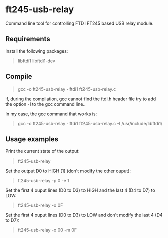 # ft245-usb-relay
Command line tool for controlling FTDI FT245 based USB relay module.

## Requirements
Install the following packages: 
> libftdi1
> libftdi1-dev

## Compile
> gcc -o ft245-usb-relay -lftdi1 ft245-usb-relay.c

if, during the compilation, gcc cannot find the ftdi.h header file try to add the 
option **-I** to the gcc command line.

In my case, the gcc command that works is:
> gcc -o ft245-usb-relay -lftdi1 ft245-usb-relay.c -I /usr/include/libftdi1/

## Usage examples

Print the current state of the output:
> ft245-usb-relay

Set the output D0 to HIGH (1) (don't modify the other ouput):
> ft245-usb-relay -p 0 -e 1

Set the first 4 ouput lines (D0 to D3) to HIGH and the last 4 (D4 to D7) to LOW:
> ft245-usb-relay -o 0F

Set the first 4 ouput lines (D0 to D3) to LOW and don't modify the last 4 (D4 to D7):
> ft245-usb-relay -o 00 -m 0F

